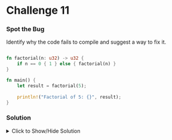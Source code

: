 # Challenge 11

### Spot the Bug

Identify why the code fails to compile and suggest a way to fix it.

```rust

fn factorial(n: u32) -> u32 {
    if n == 0 { 1 } else { factorial(n) }
}

fn main() {
    let result = factorial(5);
    
    println!("Factorial of 5: {}", result);
}

```

### Solution

<details>

<summary>Click to Show/Hide Solution</summary>

</details>